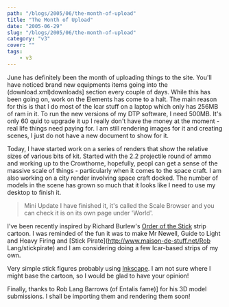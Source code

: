 ```yaml
---
path: "/blogs/2005/06/the-month-of-upload"
title: "The Month of Upload"
date: "2005-06-29"
slug: "/blogs/2005/06/the-month-of-upload"
category: "v3"
cover: ""
tags:
    - v3
---
```

June has definitely been the month of uploading things to the site. You'll have noticed brand new equipments items going into the (download.xml)downloads] section every couple of days. While this has been going on, work on the Elements has come to a halt. The main reason for this is that I do most of the Icar stuff on a laptop which only has 256MB of ram in it. To run the new versions of my DTP software, I need 500MB. It's only 60 quid to upgrade it up I really don't have the money at the moment - real life things need paying for. I am still rendering images for it and creating scenes, I just do not have a new document to show for it.

Today, I have started work on a series of renders that show the relative sizes of various bits of kit. Started with the 2.2 projectile round of ammo and working up to the Crowthorne, hopefully, peopl can get a sense of the massive scale of things - particularly when it comes to the space craft. I am also working on a city render involving space craft docked. The number of models in the scene has grown so much that it looks like I need to use my desktop to finish it.

> Mini Update I have finished it, it's called the Scale Browser and you can check it is on its own page under 'World'.

I've been recently inspired by Richard Burlew's [Order of the Stick](http://www.giantitp.com/index.html) strip cartoon. I was reminded of the fun it was to make Mr Newell, Guide to Light and Heavy Firing and [Stick Pirate](http://www.maison-de-stuff.net/Rob Lang/stickpirate) and I am considering doing a few Icar-based strips of my own. 

Very simple stick figures probably using [Inkscape](http://www.inkscape.org/). I am not sure where I might base the cartoon, so I would be glad to have your opinion!

Finally, thanks to Rob Lang Barrows (of Entalis fame)] for his 3D model submissions. I shall be importing them and rendering them soon! 